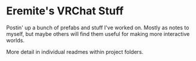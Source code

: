 # Eremite's VRChat Stuff
Postin' up a bunch of prefabs and stuff I've worked on.  Mostly as notes to myself, but maybe others will find them useful for making more interactive worlds.

More detail in individual readmes within project folders.
